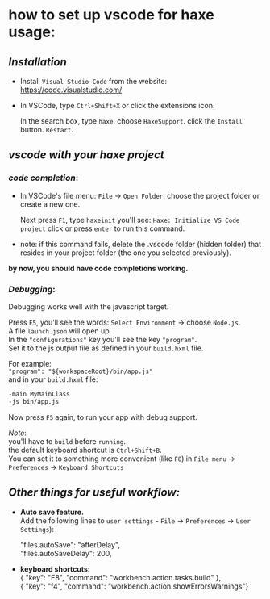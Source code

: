 # how to set up vscode for haxe usage:

## *Installation*
* Install `Visual Studio Code` from the website:
<https://code.visualstudio.com/>
* In VSCode, type `Ctrl+Shift+X` or click the extensions icon.
  
  In the search box, type `haxe`. choose `HaxeSupport`. click the `Install` button. `Restart`.

## *vscode with your haxe project*
### *code completion*:
* In VSCode's file menu: `File` -> `Open Folder`: choose the project folder or create a new one.
  
  Next press `F1`, type `haxeinit`
you'll see: `Haxe: Initialize VS Code project`
click or press `enter` to run this command.

* note: if this command fails, delete the .vscode folder (hidden folder) that resides in your project folder (the one you selected previously).

**by now, you should have code completions working.**

### *Debugging*:
Debugging works well with the javascript target.

Press `F5`, you'll see the words: `Select Environment` -> choose `Node.js`.  
A file `launch.json` will open up.  
In the `"configurations"` key you'll see the key `"program"`.  
Set it to the js output file as defined in your `build.hxml` file.

For example:  
 ```"program": "${workspaceRoot}/bin/app.js"```  
and in your `build.hxml` file:
```haxe
-main MyMainClass
-js bin/app.js
```
Now press `F5` again, to run your app with debug support.

*Note*:  
 you'll have to `build` before `running`.  
 the default keyboard shortcut is `Ctrl+Shift+B`.  
 You can set it to something more convenient (like `F8`) in `File menu` -> `Preferences` -> `Keyboard Shortcuts`

## *Other things for useful workflow:* 
- **Auto save feature.**  
 Add the following lines to `user settings` - `File` -> `Preferences` -> `User Settings`):   

	"files.autoSave": "afterDelay",  
	"files.autoSaveDelay": 200,
- **keyboard shortcuts:**  
	{ "key": "F8",          "command": "workbench.action.tasks.build" },  
	{ "key": "f4",                    "command": "workbench.action.showErrorsWarnings"}